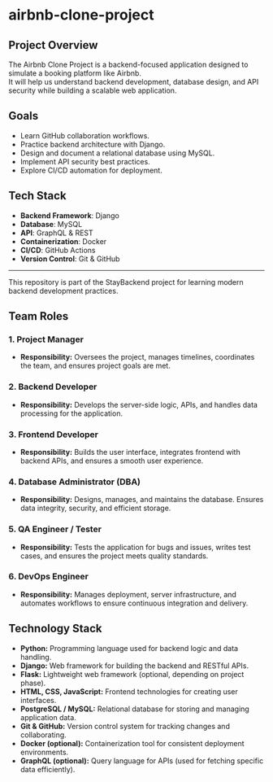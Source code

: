 # airbnb-clone-project

##  Project Overview
The Airbnb Clone Project is a backend-focused application designed to simulate a booking platform like Airbnb.  
It will help us understand backend development, database design, and API security while building a scalable web application.

## Goals
- Learn GitHub collaboration workflows.
- Practice backend architecture with Django.
- Design and document a relational database using MySQL.
- Implement API security best practices.
- Explore CI/CD automation for deployment.

## Tech Stack
- **Backend Framework**: Django  
- **Database**: MySQL  
- **API**: GraphQL & REST  
- **Containerization**: Docker  
- **CI/CD**: GitHub Actions  
- **Version Control**: Git & GitHub  

---
This repository is part of the StayBackend project for learning modern backend development practices.

## Team Roles

### 1. Project Manager
- **Responsibility:** Oversees the project, manages timelines, coordinates the team, and ensures project goals are met.

### 2. Backend Developer
- **Responsibility:** Develops the server-side logic, APIs, and handles data processing for the application.

### 3. Frontend Developer
- **Responsibility:** Builds the user interface, integrates frontend with backend APIs, and ensures a smooth user experience.

### 4. Database Administrator (DBA)
- **Responsibility:** Designs, manages, and maintains the database. Ensures data integrity, security, and efficient storage.

### 5. QA Engineer / Tester
- **Responsibility:** Tests the application for bugs and issues, writes test cases, and ensures the project meets quality standards.

### 6. DevOps Engineer
- **Responsibility:** Manages deployment, server infrastructure, and automates workflows to ensure continuous integration and delivery.

## Technology Stack

- **Python:** Programming language used for backend logic and data handling.
- **Django:** Web framework for building the backend and RESTful APIs.
- **Flask:** Lightweight web framework (optional, depending on project phase).
- **HTML, CSS, JavaScript:** Frontend technologies for creating user interfaces.
- **PostgreSQL / MySQL:** Relational database for storing and managing application data.
- **Git & GitHub:** Version control system for tracking changes and collaborating.
- **Docker (optional):** Containerization tool for consistent deployment environments.
- **GraphQL (optional):** Query language for APIs (used for fetching specific data efficiently).


